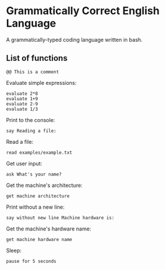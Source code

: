 # Grammatically Correct English Language
A grammatically-typed coding language written in bash. 

## List of functions
```
@@ This is a comment
```
Evaluate simple expressions:
```
evaluate 2*8
evaluate 1+9
evaluate 2-9
evaluate 1/3
```
Print to the console:
```
say Reading a file:
```
Read a file:
```
read examples/example.txt
```
Get user input:
```
ask What's your name?
```
Get the machine's architecture:
```
get machine architecture
```
Print without a new line:
```
say without new line Machine hardware is: 
```
Get the machine's hardware name:
```
get machine hardware name
```
Sleep:
```
pause for 5 seconds
```

